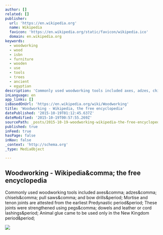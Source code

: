 ```yaml
---
author: []
related: []
publisher:
  url: 'https://en.wikipedia.org'
  name: Wikipedia
  favicon: 'https://en.wikipedia.org/static/favicon/wikipedia.ico'
  domain: en.wikipedia.org
keywords:
  - woodworking
  - wood
  - isbn
  - furniture
  - wooden
  - use
  - tools
  - trees
  - ancient
  - egyptian
description: 'Commonly used woodworking tools included axes, adzes, chisels, pull saws, and bow drills. Mortise and tenon joints are attested from the earliest Predynastic period. These joints were strengthened using pegs, dowels and leather or cord lashings. Animal glue came to be used only in the New Kingdom period.'
inLanguage: en
app_links: []
isBasedOnUrl: 'https://en.wikipedia.org/wiki/Woodworking'
title: 'Woodworking - Wikipedia, the free encyclopedia'
datePublished: '2015-10-19T01:12:45.637Z'
dateModified: '2015-10-19T00:57:55.269Z'
sourcePath: _posts/2015-10-19-woodworking-wikipedia-the-free-encyclopedia.md
published: true
inFeed: true
hasPage: false
inNav: false
_context: 'http://schema.org'
_type: MediaObject

---
```

<article style=""><h1>Woodworking - Wikipedia&amp;comma; the free encyclopedia</h1><p>Commonly used woodworking tools included axes&amp;comma; adzes&amp;comma; chisels&amp;comma; pull saws&amp;comma; and bow drills&amp;period; Mortise and tenon joints are attested from the earliest Predynastic period&amp;period; These joints were strengthened using pegs&amp;comma; dowels and leather or cord lashings&amp;period; Animal glue came to be used only in the New Kingdom period&amp;period;</p><img src="https://upload.wikimedia.org/wikipedia/commons/thumb/6/62/Woodworkdamas.JPG/250px-Woodworkdamas.JPG" /></article>